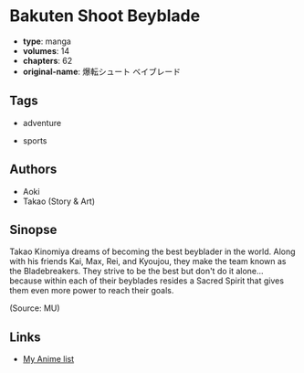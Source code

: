 # Bakuten Shoot Beyblade

-   **type**: manga
-   **volumes**: 14
-   **chapters**: 62
-   **original-name**: 爆転シュート ベイブレード

## Tags

-   adventure

-   sports

## Authors

-   Aoki
-   Takao (Story & Art)

## Sinopse

Takao Kinomiya dreams of becoming the best beyblader in the world. Along with his friends Kai, Max, Rei, and Kyoujou, they make the team known as the Bladebreakers. They strive to be the best but don't do it alone... because within each of their beyblades resides a Sacred Spirit that gives them even more power to reach their goals.

(Source: MU)

## Links

-   [My Anime list](https://myanimelist.net/manga/852/Bakuten_Shoot_Beyblade)
